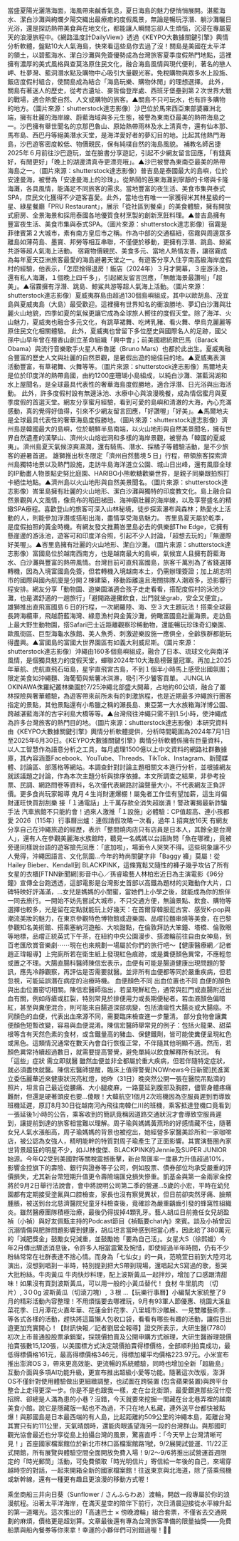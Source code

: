 當盛夏陽光灑落海面，海風帶來鹹香氣息，夏日海島的魅力便悄悄展開。湛藍海水、潔白沙灘與絢爛夕陽交織出最療癒的度假風景，無論是暢玩浮潛、躺沙灘曬日光浴，還是探訪熱帶美食與在地文化，都能讓人瞬間忘卻人生煩惱，沉浸在專屬夏天的浪漫旅程中。《網路溫度計DailyView》透過《KEYPO大數據關鍵引擎》輿情分析軟體，盤點10大人氣海島，快來看這些島你去過了沒！關島是美國在太平洋的領土，以碧藍海水、潔白沙灘與免簽優勢成為台灣旅客夏季度假熱門地點，這裡擁有濃厚的美式風格與查莫洛原住民文化，融合海島風情與現代便利，著名的戀人岬、杜夢灣、藍洞潛水點及購物中心吸引大量觀光客。免稅購物與眾多水上設施、飯店度假村組合，使關島成為結合「海島玩樂、購物休閒」的理想選擇。  此外，關島有著迷人的歷史，從考古遺址、麥哲倫登岸處、西班牙堡壘到第２次世界大戰的戰場，適合熱愛自然、人文或購物的旅客。▲關島不只可玩水，也有許多購物的地方。（圖片來源：shutterstock達志影像）沙巴位於馬來西亞東部婆羅洲北端，擁有壯麗的海岸線、蔚藍海域與多元生態，被譽為東南亞最美的熱帶海島之一。沙巴擁有舉世聞名的京那巴魯山、原始熱帶雨林及水上清真寺，還有仙本那、馬布島、西巴丹等絕美潛水天堂，是海洋愛好者的夢幻目的地。比起其他熱門海島，沙巴遊客密度較低、物價親民，保有純樸自然的海島風貌。  補教名師呂捷2025年６月前往沙巴遊玩，並在臉書分享遊記，引起不少網友留言回應，「有錢真好，有閒更好」「晚上的湖邊清真寺更漂亮哦」。▲沙巴被譽為東南亞最美的熱帶海島之一。（圖片來源：shutterstock達志影像）普吉島是泰國最大的島嶼，位於安達曼海，被譽為「安達曼海上的珍珠」。從熱鬧的芭東海灘到寧靜的卡塔與卡隆海灘，各具風情，能滿足不同旅客的需求。當地豐富的夜生活、美食市集與泰式SPA，庶民文化獲得不少遊客喜愛。此外，當地也有唯一一家獲得米其林星級的一星、綠星餐廳「PRU Restaurant」，展示「從社區到餐桌」的美食體驗，擁有開放式廚房、全景海景和採用泰國各地優質食材烹製的創新烹飪料理。▲普吉島擁有豐富夜生活、美食市集與泰式SPA。（圖片來源：shutterstock達志影像）宿霧是菲律賓第２大城市，素有南方皇后市之稱。作為中部的交通樞紐，宿霧與周邊眾多離島如薄荷島、墨寶、邦勞等相互串聯，不僅便於移動，更擁有浮潛、跳島、鯨鯊共游等超人氣海上活動。  宿霧物價親民、美食多元、當地人熱情友善，讓宿霧成為每年夏天亞洲旅客最愛的海島避暑天堂之一。有遊客分享入住亨南高級海岸度假村的經驗，他表示，「怎麼捨得退房！飯店（2024年）３月才開幕，３座游泳池，還有私人海灘，１個晚上四千多」，引起網友留言回應，「無敵海景最讚啦」「超美」。▲宿霧擁有浮潛、跳島、鯨鯊共游等超人氣海上活動。（圖片來源：shutterstock達志影像）夏威夷群島由超過130個島嶼組成，其中以歐胡島、茂宜島與夏威夷島（大島）最受歡迎。這裡擁有世界知名的衝浪勝地、夢幻白沙灘與壯麗火山地貌，四季如夏的氣候更讓它成為全球旅人嚮往的度假天堂。除了海洋、火山魅力，夏威夷也融合多元文化，有跳草裙舞、吃烤乳豬、看火舞、學烏克麗麗等原住民文化相關體驗。  此外，夏威夷也曾留下多位歷史與國際名人的足跡，國父孫中山早年曾在檀香山創立革命組織「興中會」；前美國總統歐巴馬（Barack Obama）與流行音樂歌手火星人布魯諾（Bruno Mars）也都於此出生。夏威夷融合豐富的歷史人文與壯麗的自然景觀，是暑假出遊的絕佳目的地。▲夏威夷表演活動豐富，有草裙舞、火舞等等。（圖片來源：shutterstock達志影像）馬爾地夫是位於印度洋的熱帶島國，由約1200座珊瑚小島組成，以純白沙灘、湛藍潟湖和水上屋聞名，是全球最具代表性的奢華海島度假勝地，適合浮潛、日光浴與出海活動。  此外，許多度假村設有無邊泳池、水療中心與浪漫晚餐，成為情侶蜜月與夏季度假的首選天堂。網友分享蜜月經驗，看到可愛的島嶼和清澈的大海，內心充滿感動，真的覺得好值得，引來不少網友留言回應，「好讚喔」「好美」。▲馬爾地夫是全球最具代表性的奢華海島度假勝地。（圖片來源：shutterstock達志影像）濟州島是韓國最大的島嶼，位於朝鮮半島南端，以火山地形與自然美景聞名，擁有世界自然遺產的漢拏山、濟州火山熔岩洞和多樣的海岸景觀，被譽為「韓國的夏威夷」。濟州島夏天氣候涼爽濕潤，還有騎馬、潛水、採橘子等體驗活動，是不少旅客的避暑首選。  雄獅推出秋冬限定「濟州自然藝境５日」行程，帶領旅客探索濟州島獨特地景以及熱門設施，走訪牛島海洋道立公園、城山日出峰，還有風靡全球的IP動畫人物景點史努比庭園、HARIBO小熊軟糖歡樂世界，是親子同樂跟拍照打卡絕佳地點。▲濟州島以火山地形與自然美景聞名。（圖片來源：shutterstock達志影像）峇里島擁有壯麗的火山地形、潔白沙灘與獨特的印度教文化。島上融合自然景觀與人文風情，像烏布的稻田梯田、海神廟壯麗的海岸線，以及享譽盛名的精緻SPA療程。喜歡登山的旅客可深入山林秘境，徒步探索瀑布與森林；熱愛水上活動的人，則能參加浮潛或搭船出海，盡情享受海島魅力。  峇里島夏天屬於乾季，是度假拍照的黃金時機。有網友發文推薦峇里島必去的俱樂部The Edge，它擁有懸崖邊的游泳池，遊客可和印度洋合照，引起不少人討論，「超想去玩的」「無邊際好美喔」。▲峇里島擁有壯麗的火山地形、潔白沙灘。（圖片來源：shutterstock達志影像）富國島位於越南西南方，也是越南最大的島嶼，氣候宜人且擁有蔚藍海水、白沙灘與豐富的熱帶風情。台灣目前可直飛富國島，旅客千萬別為了省錢選擇轉機，因為入境富國島免簽，但若轉機入境越南本土，仍需辦理簽證；加上胡志明市的國際與國內航廈是分開２棟建築，移動距離遠且海關排隊人潮眾多，恐影響行程安排。網友分享「動物園、遊樂園滿適合孩子走走看看，搭配度假村的泳池沙灘，也是滿舒適的一趟旅行」「避開路邊攤飲食，出門就坐grab，安全又便宜」。  雄獅推出直飛富國島６日的行程，一次網羅陸、海、空３大主題玩法！搭乘全球最長跨海纜車，飛越蔚藍海灣、綠意漁村與金黃沙灘，俯瞰富國島壯麗海景。走訪島上最大野生動物園，搭Safari巴士近距離觀察珍稀動物，還能暢玩珍珠奇幻樂園、歐風街區、巨型海龜水族館、美人魚秀、刺激遊樂設施一應俱全，全齡族群都能玩得盡興。▲富國島的富國大世界園區有如義大利威尼斯。（圖片來源：shutterstock達志影像）沖繩由160多個島嶼組成，融合了日本、琉球文化與南洋風情，是個獨具魅力的度假天堂，蟬聯2024年10大海島榜聲量冠軍。再加上2025年華航、虎航直飛石垣島，星宇直飛宮古島，不到１個半小時馬上感受出國氛圍；限定美食如沖繩麵、海葡萄與紫薯冰淇淋，吸引不少饕客買單。  JUNGLIA OKINAWA侏羅紀叢林樂園於7/25沖繩北部盛大開幕，占地約60公頃，融合了叢林探險與奢華體驗，為遊客帶來前所未有的刺激旅程，也是近期最多沖繩旅行團客指定的景點，其他景點還有小希臘之稱的瀨長島、東亞第一大水族箱海洋博公園、跨越湛藍海洋的古宇利島大橋等等。▲台灣飛往沖繩只需不到1.5小時，使沖繩成為許多台灣旅客的熱門目的地。（圖片來源：shutterstock達志影像）本研究資料由《KEYPO大數據關鍵引擎》輿情分析軟體提供，分析時間範圍為2024年7月1日至2025年6月30日。《KEYPO大數據關鍵引擎》輿情分析軟體係擁有巨量資料，以人工智慧作為語意分析之工具，每月處理1500億以上中文資料的網路社群數據庫，其內容涵蓋Facebook、YouTube、Threads、TikTok、Instagram、新聞媒體、討論區、部落格等網站。本調查針對討論主題相關文本進行分析，並根據網友就該議題之討論，作為本次主題分析與排序依據。本文所調查之結果，非參考投票、民調、網路問卷等資料，名次僅代表網路討論聲量大小，不代表網友正負評價。更多食尚玩家報導  鬼月４生肖財運爆棚！屬兔者工作佳有望加薪，這生肖偏財運旺快買刮刮樂  接「１通電話」上千萬存款全消失超崩潰！警政署揭最新詐騙手法  汽車旅館不只能約會！過來人激推「１設施」必體驗：CP值超高、連小孩都愛  2026（115年）行事曆出爐：連假請假攻略一次看，過年１招爽放16天 有網友分享自己在沖繩旅遊的經歷，表示「整間燒肉店只有店員是日本人，其餘全是台灣人」，還有人在參觀美麗海水族館時，聽見一名媽媽以台語詢問「魚在哪裡」，竟被旁邊同樣說台語的遊客搶先回應：「底加啦」，場面令人哭笑不得。這些現象讓不少人覺得，沖繩因語言、文化氛圍...今年的時尚關鍵字非「Baggy 褲」莫屬！從 Hailey Bieber、Kendall到 BLACKPINK，這條寬鬆又隨性的褲子幾乎攻佔了所有女星的衣櫃[FTNN新聞網]影音中心／孫睿瑜藝人林柏宏近日為主演電影《96分鐘》宣傳全台跑透透，這部電影是台灣影史首部以高鐵為題材的災難動作大片，口碑特映好評滿滿，...女兒是媽媽的小閨蜜，當她們上小學之後，就能成為你的旅伴一同去旅行。一開始不妨先嘗試大城市，不只交通方便，無論景點、飲食、購物等選擇也較多，光是留在定點就能玩上好幾天：在首爾穿韓服逛古宮、感受K-pop與潮流美妝的魅力，在東京參觀特色博物館或遊樂園、品嚐拉麵串燒等美食，在巴黎參觀知名美術館、搭乘塞納河遊船、大啖甜點，在倫敦拜訪大笨鐘、塔橋、倫敦眼等地標，品嚐正統英式下午茶，在紐約中央公園漫步、搭渡輪前往自由女神島，到百老匯欣賞音樂劇⋯⋯現在也來規劃一場屬於你們的旅行吧～【健康醫療網／記者趙正瑋報導】上完廁所若在衛生紙上發現紅色痕跡，或是糞便顏色異常，不應輕忽或置之不理。大腸直腸科醫師陳信宏表示，血便有可能是腸道健康出現問題的警訊，應先冷靜觀察，再評估是否需要就醫。並非所有血便都等同於嚴重疾病，但若忽視，可能延誤潛在病症的治療時機。 血便顏色不同 出血位置也不同 血便的顏色與出血位置密切相關。陳信宏醫師指出，若呈現鮮紅色，通常與肛門或直腸附近出血有關，例如痔瘡或肛裂，特別常見於排便用力或長期便秘者。若血液顏色偏暗紅，甚至與糞便混合，則可能來自腸道深部病變，包括潰瘍性大腸炎或大腸癌。不同顏色的血便，代表出血來源不同，需要臨床檢查進一步釐清。 部分食物會讓糞便顏色短暫改變，容易與血便混淆。陳信宏醫師舉常見的例子：包括火龍果、甜菜根等含有天然色素的食材，或含鐵量高的豬血、保健鐵劑，皆可能使糞便呈現紅色或黑色。這類情況通常在數天內會自行恢復正常，不伴隨其他明顯不適。然而，若顏色異常持續超過數日，就需要提高警覺，避免單純以飲食解釋所有狀況。 有「這些」症狀 需立即就醫 雖然血便並非全都屬於重大疾病，但若伴隨特定症狀，就必須盡快就醫。陳信宏醫師提醒，臨床上值得警覺[NOWnews今日新聞]民進黨立委伍麗華近來健康狀況亮紅燈，她昨（31日）晚突然公開一張在醫院吊點滴的照片，坦言自己最近從腰痛、大小腿痠麻，一路蔓延到腹部及胸腔，儘管身體疼痛難耐，但還是硬著頭皮也要...傻眼！大韓航空1個月2次班機因為空服員遲到而導致班機延遲，原訂8月30日從越南河內飛往南韓仁川的班機，乘客抵達登機口竟看到一張延後1小時的公告，乘客收到的簡訊竟稱因道路交通狀況才會導致空服員遲到，讓提前到達的旅客相當難以理解。周子瑜與媽媽黃燕玲的好感情藏不住，隨著女兒人氣水漲船高，周子瑜媽媽的背景也被挖出，她經營多家醫美診所和一家咖啡店，被公認為女強人，精明能幹的特質對周子瑜產生了正面影響。其實演藝圈內家世背景超狂的明星不少，如JJ林俊傑、BLACKPINK的Jennie及SUPER JUNIOR始源。今年Q2受到美國對等關稅震撼衝擊，新台幣匯率一度暴力升值超過10%，影響金控旗下的壽險、銀行與證券等子公司，例如股票、債券部位均承受嚴重的評價損失，尤其新台幣短期升值更令壽險端匯兌損失慘重。凱基金與第一金兩家金控將於9月2日舉行法說會，會中將說明公司第二季的營運...5歲的小宏，平時在幼兒園都有定期接受塗氟與口腔檢查，家長也沒有察覺異狀，但日前卻突然牙痛、臉頰腫脹，被送到台北慈濟醫院兒童牙科檢查後，竟確診為嚴重齲齒引發的蜂窩性組織炎。雖然醫療團隊積極治療，最後仍得拔掉4顆乳牙。藝人胡瓜日前擔任女兒胡盈禎（小禎）與好友佩甄主持的Podcast節目《禎甄要chat內》來賓。談及小禎曾因沉溺情傷與肥胖問題影響到健康，胡瓜坦言當時感到相當心疼，因此給了380萬元的「減肥獎金」鼓勵女兒減重，並鼓勵她「要為自己活」。女星大S（徐熙媛）今年2月傳出驟逝消息後，令許多人相當震驚及惋惜，即使經過半年時間，仍有不少粉絲常常在社群表達不捨心情。而身為「七仙女」的一員，范曉萱日前到大陸河北演出，沒想到唱到一半時，特別提到把大S帶到現場，還唱起大S寫過的歌，惹哭大批粉絲。牛肉黃瓜 牛肉快炒料理，配上波斯黃瓜一起拌炒，增加了口感跟清甜味！如果沒有買到波斯黃瓜，可以用一般的小黃瓜替代！ 食材 牛里肌肉 （切片）, 3０0g 波斯黃瓜（切滾刀塊）, ３根 ...【玩樂行事曆】小編幫大家統整了9月的精彩活動內容整理！不用煩惱要去哪裡玩，9月有93軍人節優惠、桃園大溪韭菜花季、日月潭花火嘉年華、花蓮金針花季、八里城市沙雕展、一見雙雕藝術季...等各式各樣的活動，趕快將這篇懶人包收口袋，看看有哪些有趣的活動，讓假日出遊更加充實開心！【財訊快報／記者劉居全報導】證交所表示，大研生醫(7780)初次上市普通股股票承銷案，採競價拍賣及公開申購方式辦理，大研生醫辦理競價拍賣張數15,120張，以美國標方式決定競價拍賣得標價格，全部順利拍賣成功，最低得標價格161元，最高得標價格346元，得標加權平均價格223.97元。小米宣布推出澎湃OS 3，帶來更高效能、更流暢的系統體驗，同時也增加全新「超級島」互動介面與多項AI功能升級，更宣布推出超級小愛等功能。隨著這次改版，澎湃OS不僅針對使用體驗做出更細緻調整，也試圖在跨裝置 (包含蘋果裝置)與跨平台整合上走得更深一步。你是不是也跟我一樣，走在台北街頭，最愛鑽進那些沒什麼招牌、卻總是人滿為患的小巷？沒錯，今天就要來挖掘一間藏在台北巷弄裡的越南美食小館。說它是隱藏版一點也不為過，不只在地人私藏，連外送平台都快被點爆！與那國島是日本最西端的有人島，比起距離約509公里的沖繩本島，距離台灣其實只有約111公里，天氣晴朗時，還能肉眼遙望海另一段的台灣群山。與那國町觀光協會最近也分享從島上拍攝台灣的風景，驚喜直呼：「今天早上台灣清晰可見！」首座國家檔案館位於新北市林口區檔案館路1號，9/2展開試營運、11/22正式開館，所有展覽與體驗空間全面開放免費入場！9/2～9/6將推出試營運首週限定的「時光郵筒」活動，可免費領取「時光明信片」寄信給一年後的自己，來場穿越時空的對話，一起來開箱全新的國家檔案館！往返東京與北海道，除了搭乘飛機或新幹線，還有一種更有趣且更浪漫的移動方式喔！

乘坐商船三井向日葵（Sunflower / さんふらわあ）渡輪，開啟一段專屬於你的浪漫航程。沿著太平洋海岸，在滿天星空的陪伴下前行，次日清晨迎接從水平線升起的第一道曙光。這次推出的「高速巴士 × 傍晚渡輪」組合套票，不僅省去交通規劃的麻煩，價格更是超划算。文章最後還有專為台灣旅客準備的限量抽獎——免費船票與船內餐券等你來拿！幸運的小夥伴們可別錯過喔！🎁✨
